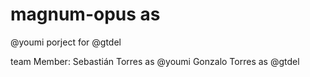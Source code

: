 # magnum-opus as

@youmi
porject for @gtdel

team Member: Sebastián Torres as  @youmi
             Gonzalo  Torres as @gtdel
